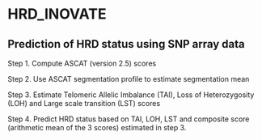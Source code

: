 # HRD_INOVATE
## Prediction of HRD status using SNP array data ##

Step 1. Compute ASCAT (version 2.5) scores

Step 2. Use ASCAT segmentation profile to estimate segmentation mean

Step 3. Estimate Telomeric Allelic Imbalance (TAI), Loss of Heterozygosity (LOH) and Large scale transition (LST) scores

Step 4. Predict HRD status based on TAI, LOH, LST and composite score (arithmetic mean of the 3 scores) estimated in step 3.
